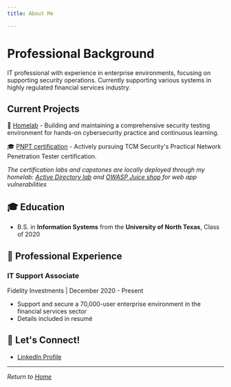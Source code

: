 ```yaml
---
title: About Me

---
```


# Professional Background

IT professional with experience in enterprise environments, focusing on supporting security operations. Currently supporting various systems in highly regulated financial services industry.

## Current Projects

:lab_coat: [Homelab](homelab/index.md) - Building and maintaining a comprehensive security testing environment for hands-on cybersecurity practice and continuous learning.

🎓 [PNPT certification](homelab/PNPT.html) - Actively pursuing TCM Security's Practical Network Penetration Tester certification.

*The certification labs and capstones are locally deployed through my homelab: [Active Directory lab](homelab/PNPT.html#lab-environments) and [OWASP Juice shop](homelab/PNPT.html#lab-environments) for web app vulnerabilities*

## 🎓 Education

- B.S. in **Information Systems** from the **University of North Texas**, Class of 2020

## 💼 Professional Experience

### IT Support Associate

Fidelity Investments | December 2020 - Present

- Support and secure a 70,000-user enterprise environment in the financial services sector
- Details included in resumé

## 🤝 Let's Connect!

- [LinkedIn Profile](https://www.linkedin.com/in/tmario)

---

*Return to [Home](index.md)*